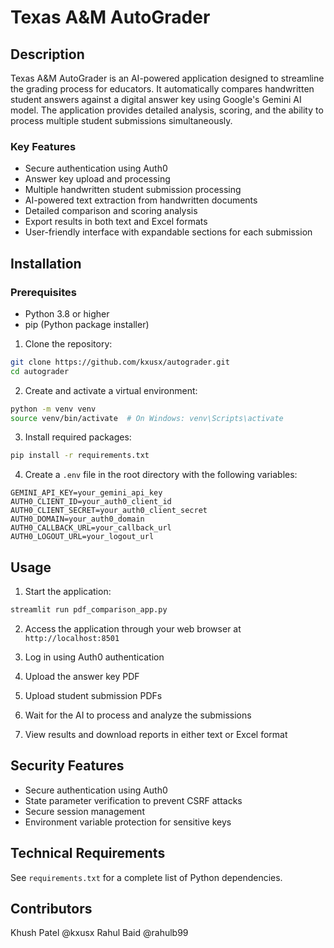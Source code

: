 # Texas A&M AutoGrader

## Description
Texas A&M AutoGrader is an AI-powered application designed to streamline the grading process for educators. It automatically compares handwritten student answers against a digital answer key using Google's Gemini AI model. The application provides detailed analysis, scoring, and the ability to process multiple student submissions simultaneously.

### Key Features
- Secure authentication using Auth0
- Answer key upload and processing
- Multiple handwritten student submission processing
- AI-powered text extraction from handwritten documents
- Detailed comparison and scoring analysis
- Export results in both text and Excel formats
- User-friendly interface with expandable sections for each submission

## Installation

### Prerequisites
- Python 3.8 or higher
- pip (Python package installer)

1. Clone the repository:
```bash
git clone https://github.com/kxusx/autograder.git
cd autograder
```

2. Create and activate a virtual environment:
```bash
python -m venv venv
source venv/bin/activate  # On Windows: venv\Scripts\activate
```

3. Install required packages:
```bash
pip install -r requirements.txt
```

4. Create a `.env` file in the root directory with the following variables:
```
GEMINI_API_KEY=your_gemini_api_key
AUTH0_CLIENT_ID=your_auth0_client_id
AUTH0_CLIENT_SECRET=your_auth0_client_secret
AUTH0_DOMAIN=your_auth0_domain
AUTH0_CALLBACK_URL=your_callback_url
AUTH0_LOGOUT_URL=your_logout_url
```

## Usage

1. Start the application:
```bash
streamlit run pdf_comparison_app.py
```

2. Access the application through your web browser at `http://localhost:8501`

3. Log in using Auth0 authentication

4. Upload the answer key PDF

5. Upload student submission PDFs 

6. Wait for the AI to process and analyze the submissions

7. View results and download reports in either text or Excel format

## Security Features
- Secure authentication using Auth0
- State parameter verification to prevent CSRF attacks
- Secure session management
- Environment variable protection for sensitive keys

## Technical Requirements
See `requirements.txt` for a complete list of Python dependencies.

## Contributors
Khush Patel @kxusx
Rahul Baid @rahulb99